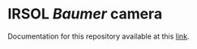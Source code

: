 # IRSOL _Baumer_ camera

Documentation for this repository available at this [link](https://cdeldon.github.io/irsol-camera/).

